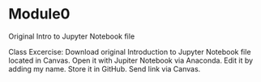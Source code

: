 # Module0
Original Intro to Jupyter Notebook file

Class Excercise:
Download original Introduction to Jupyter Notebook file located in Canvas. 
Open it with Jupiter Notebook via Anaconda. 
Edit it by adding my name.
Store it in GitHub.
Send link via Canvas.
